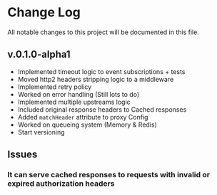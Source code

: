 # Change Log
All notable changes to this project will be documented in this file.

## v.0.1.0-alpha1
- Implemented timeout logic to event subscriptions + tests
- Moved http2 headers stripping logic to a middleware
- Implemented retry policy
- Worked on error handling (Still lots to do)
- Implemented multiple upstreams logic
- Included original response headers to Cached responses
- Added `matchHeader` attribute to proxy Config
- Worked on queueing system (Memory & Redis)
- Start versioning

## Issues
### It can serve cached responses to requests with invalid or expired authorization headers